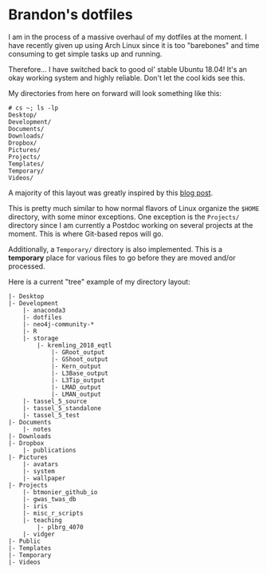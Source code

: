 # Brandon's dotfiles

I am in the process of a massive overhaul of my dotfiles at the moment.
I have recently given up using Arch Linux since it is too "barebones" and
time consuming to get simple tasks up and running.

Therefore... I have switched back to good ol' stable Ubuntu 18.04! It's an
okay working system and highly reliable. Don't let the cool kids see this.

My directories from here on forward will look something like this:

```
# cs ~; ls -lp
Desktop/
Development/
Documents/
Downloads/
Dropbox/
Pictures/
Projects/
Templates/
Temporary/
Videos/
```

A majority of this layout was greatly inspired by this
[blog post](https://linuxtidbits.wordpress.com/2015/01/12/organizing-my-home-directory/).

This is pretty much similar to how normal flavors of Linux organize the
`$HOME` directory, with some minor exceptions. One exception is the 
`Projects/` directory since I am currently a Postdoc working on several
projects at the moment. This is where Git-based repos will go.

Additionally, a `Temporary/` directory is also implemented. This is a 
**temporary** place for various files to go before they are moved and/or
processed.

Here is a current "tree" example of my directory layout:

```
|- Desktop
|- Development
    |- anaconda3
    |- dotfiles
    |- neo4j-community-*
    |- R
    |- storage
        |- kremling_2018_eqtl
            |- GRoot_output
            |- GShoot_output
            |- Kern_output
            |- L3Base_output
            |- L3Tip_output
            |- LMAD_output
            |- LMAN_output
    |- tassel_5_source
    |- tassel_5_standalone
    |- tassel_5_test
|- Documents
    |- notes
|- Downloads
|- Dropbox
    |- publications
|- Pictures
    |- avatars
    |- system
    |- wallpaper
|- Projects
    |- btmonier_github_io
    |- gwas_twas_db
    |- iris
    |- misc_r_scripts
    |- teaching
        |- plbrg_4070
    |- vidger
|- Public
|- Templates
|- Temporary
|- Videos
```

